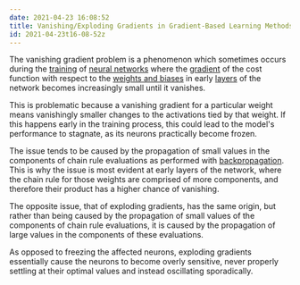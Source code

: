 ```yaml
---
date: 2021-04-23 16:08:52
title: Vanishing/Exploding Gradients in Gradient-Based Learning Methods
id: 2021-04-23t16-08-52z
---
```


The vanishing gradient problem is a phenomenon which sometimes occurs during the
[training](./2021-04-26t19-23-41z.md) of
[neural networks](./2021-04-26t18-14-48z.md) where the
[gradient](./2021-04-27t18-05-20z.md) of the cost function with respect to the
[weights and biases](./2021-04-26t15-11-38z) in early
[layers](./2021-04-26t18-54-00z.md) of the network becomes increasingly small
until it vanishes.

This is problematic because a vanishing gradient for a particular weight means
vanishingly smaller changes to the activations tied by that weight. If this
happens early in the training process, this could lead to the model's
performance to stagnate, as its neurons practically become frozen.

The issue tends to be caused by the propagation of small values in the
components of chain rule evaluations as performed with
[backpropagation](./2021-04-27t16-55-26z.md). This is why the issue is most
evident at early layers of the network, where the chain rule for those weights
are comprised of more components, and therefore their product has a higher
chance of vanishing.

The opposite issue, that of exploding gradients, has the same origin, but rather
than being caused by the propagation of small values of the components of chain
rule evaluations, it is caused by the propagation of large values in the
components of these evaluations.

As opposed to freezing the affected neurons, exploding gradients essentially
cause the neurons to become overly sensitive, never properly settling at their
optimal values and instead oscillating sporadically.
